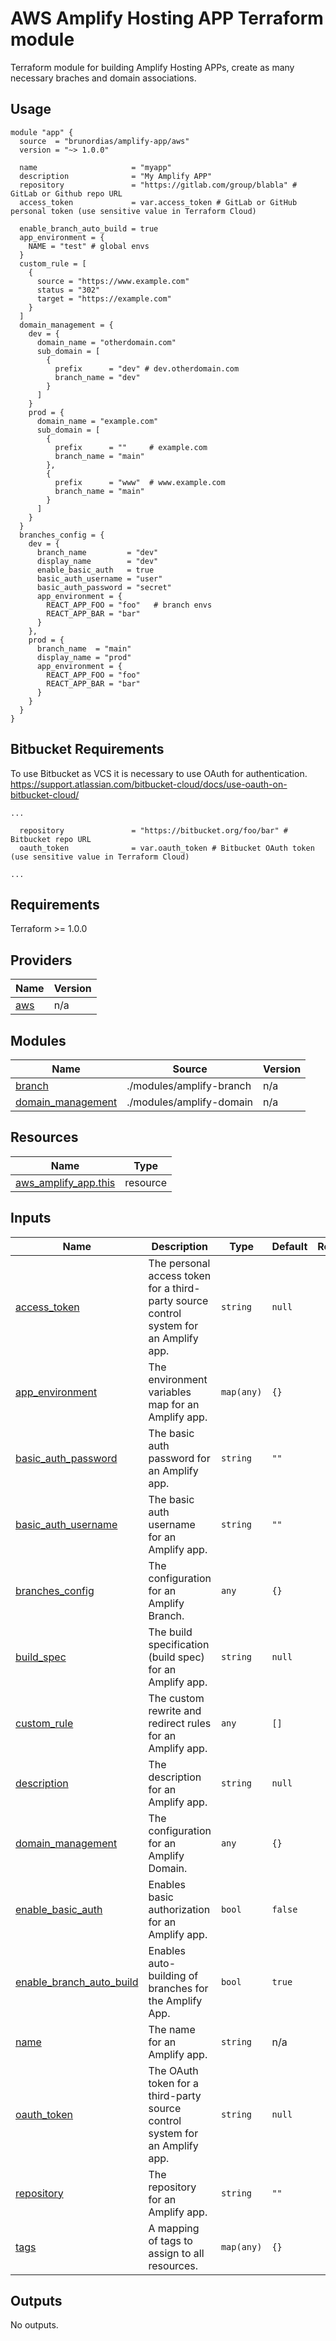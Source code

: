 # AWS Amplify Hosting APP Terraform module
Terraform module for building Amplify Hosting APPs, create as many necessary braches and domain associations.

## Usage

```hcl
module "app" {
  source  = "brunordias/amplify-app/aws"
  version = "~> 1.0.0"

  name                     = "myapp"
  description              = "My Amplify APP"
  repository               = "https://gitlab.com/group/blabla" # GitLab or Github repo URL
  access_token             = var.access_token # GitLab or GitHub personal token (use sensitive value in Terraform Cloud)
  
  enable_branch_auto_build = true
  app_environment = {
    NAME = "test" # global envs
  }
  custom_rule = [
    {
      source = "https://www.example.com"
      status = "302"
      target = "https://example.com"
    }
  ]
  domain_management = {
    dev = {
      domain_name = "otherdomain.com"
      sub_domain = [
        {
          prefix      = "dev" # dev.otherdomain.com
          branch_name = "dev"
        }
      ]
    }
    prod = {
      domain_name = "example.com"
      sub_domain = [
        {
          prefix      = ""     # example.com
          branch_name = "main"
        },
        {
          prefix      = "www"  # www.example.com
          branch_name = "main"
        }
      ]
    }
  }
  branches_config = {
    dev = {
      branch_name         = "dev"
      display_name        = "dev"
      enable_basic_auth   = true
      basic_auth_username = "user"
      basic_auth_password = "secret"
      app_environment = {
        REACT_APP_FOO = "foo"   # branch envs
        REACT_APP_BAR = "bar"
      }
    },
    prod = {
      branch_name  = "main"
      display_name = "prod"
      app_environment = {
        REACT_APP_FOO = "foo"
        REACT_APP_BAR = "bar"
      }
    }
  }
}
```

## Bitbucket Requirements
To use Bitbucket as VCS it is necessary to use OAuth for authentication. https://support.atlassian.com/bitbucket-cloud/docs/use-oauth-on-bitbucket-cloud/
```
...

  repository               = "https://bitbucket.org/foo/bar" # Bitbucket repo URL
  oauth_token              = var.oauth_token # Bitbucket OAuth token (use sensitive value in Terraform Cloud)

...
```

## Requirements

Terraform >= 1.0.0

## Providers

| Name | Version |
|------|---------|
| <a name="provider_aws"></a> [aws](#provider\_aws) | n/a |

## Modules

| Name | Source | Version |
|------|--------|---------|
| <a name="module_branch"></a> [branch](#module\_branch) | ./modules/amplify-branch | n/a |
| <a name="module_domain_management"></a> [domain\_management](#module\_domain\_management) | ./modules/amplify-domain | n/a |

## Resources

| Name | Type |
|------|------|
| [aws_amplify_app.this](https://registry.terraform.io/providers/hashicorp/aws/latest/docs/resources/amplify_app) | resource |

## Inputs

| Name | Description | Type | Default | Required |
|------|-------------|------|---------|:--------:|
| <a name="input_access_token"></a> [access\_token](#input\_access\_token) | The personal access token for a third-party source control system for an Amplify app. | `string` | `null` | no |
| <a name="input_app_environment"></a> [app\_environment](#input\_app\_environment) | The environment variables map for an Amplify app. | `map(any)` | `{}` | no |
| <a name="input_basic_auth_password"></a> [basic\_auth\_password](#input\_basic\_auth\_password) | The basic auth password for an Amplify app. | `string` | `""` | no |
| <a name="input_basic_auth_username"></a> [basic\_auth\_username](#input\_basic\_auth\_username) | The basic auth username for an Amplify app. | `string` | `""` | no |
| <a name="input_branches_config"></a> [branches\_config](#input\_branches\_config) | The configuration for an Amplify Branch. | `any` | `{}` | no |
| <a name="input_build_spec"></a> [build\_spec](#input\_build\_spec) | The build specification (build spec) for an Amplify app. | `string` | `null` | no |
| <a name="input_custom_rule"></a> [custom\_rule](#input\_custom\_rule) | The custom rewrite and redirect rules for an Amplify app. | `any` | `[]` | no |
| <a name="input_description"></a> [description](#input\_description) | The description for an Amplify app. | `string` | `null` | no |
| <a name="input_domain_management"></a> [domain\_management](#input\_domain\_management) | The configuration for an Amplify Domain. | `any` | `{}` | no |
| <a name="input_enable_basic_auth"></a> [enable\_basic\_auth](#input\_enable\_basic\_auth) | Enables basic authorization for an Amplify app. | `bool` | `false` | no |
| <a name="input_enable_branch_auto_build"></a> [enable\_branch\_auto\_build](#input\_enable\_branch\_auto\_build) | Enables auto-building of branches for the Amplify App. | `bool` | `true` | no |
| <a name="input_name"></a> [name](#input\_name) | The name for an Amplify app. | `string` | n/a | yes |
| <a name="input_oauth_token"></a> [oauth\_token](#input\_oauth\_token) | The OAuth token for a third-party source control system for an Amplify app. | `string` | `null` | no |
| <a name="input_repository"></a> [repository](#input\_repository) | The repository for an Amplify app. | `string` | `""` | no |
| <a name="input_tags"></a> [tags](#input\_tags) | A mapping of tags to assign to all resources. | `map(any)` | `{}` | no |

## Outputs

No outputs.
